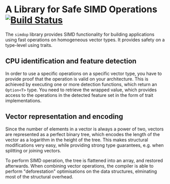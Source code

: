 # A Library for Safe SIMD Operations [![Build Status](https://travis-ci.org/srijs/rust-simdop.svg?branch=master)](https://travis-ci.org/srijs/rust-simdop)

The `simdop` library provides SIMD functionality
for building applications using fast operations
on homogeneous vector types.
It provides safety on a type-level using traits.

## CPU identification and feature detection

In order to use a specific operations on a specific vector type,
you have to provide proof that the operation is valid on your architecture.
This is achieved by executing one or more detection functions, which return
an `Option<T>` type. You need to retrieve the wrapped value, which provides access
to the operations in the detected feature set in the form of trait implementations.

## Vector representation and encoding

Since the number of elements in a vector is always a power of two,
vectors are represented as a perfect binary tree, which encodes the length
of the vector as a logarithm in the height of the tree.
This makes structural modifications very easy, while providing strong type guarantees,
e.g. when splitting or joining vectors.

To perform SIMD operation, the tree is flattened into an array, and restored afterwards.
When combining vector operations, the compiler is able to perform "deforestation"
optimisations on the data structures, elminating most of the structural overhead. 
